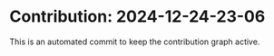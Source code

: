 # Contribution: 2024-12-24-23-06
This is an automated commit to keep the contribution graph active.
